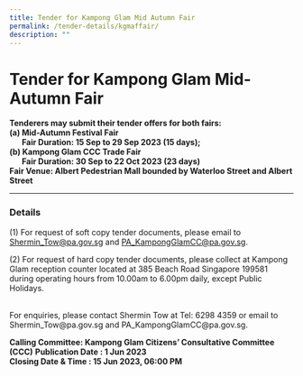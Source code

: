 ```yaml
---
title: Tender for Kampong Glam Mid Autumn Fair
permalink: /tender-details/kgmaffair/
description: ""
---
```

Tender for Kampong Glam Mid-Autumn Fair
=======================================
**Tenderers may submit their tender offers for both fairs: <br>**
**(a) Mid-Autumn Festival Fair <br>**
 &nbsp;&nbsp;**Fair Duration: 15 Sep to 29 Sep 2023 (15 days);  <br>**
**(b) Kampong Glam CCC Trade Fair <br>**
 &nbsp;&nbsp;**Fair Duration: 30 Sep to 22 Oct 2023 (23 days)
<br>Fair Venue: Albert Pedestrian Mall bounded by Waterloo Street and Albert Street<br>**

* * *
### Details
(1) For request of soft copy tender documents, please email to Shermin_Tow@pa.gov.sg and PA_KampongGlamCC@pa.gov.sg.

(2) For request of hard copy tender documents, please collect at Kampong Glam reception counter located at 385 Beach Road Singapore 199581 during operating hours from 10.00am to 6.00pm daily, except Public Holidays.

<br>
For enquiries, please contact Shermin Tow at Tel: 6298 4359 or email to Shermin_Tow@pa.gov.sg and PA_KampongGlamCC@pa.gov.sg.

**Calling Committee: Kampong Glam Citizens’ Consultative Committee (CCC)**
**Publication Date : 1 Jun 2023** <br>
**Closing Date &amp; Time : 15 Jun 2023, 06:00 PM**